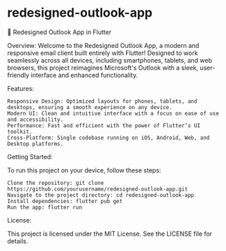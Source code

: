 # redesigned-outlook-app

📧 Redesigned Outlook App in Flutter

Overview:
Welcome to the Redesigned Outlook App, a modern and responsive email client built entirely with Flutter! Designed to work seamlessly across all devices, including smartphones, tablets, and web browsers, this project reimagines Microsoft's Outlook with a sleek, user-friendly interface and enhanced functionality.

Features:

    Responsive Design: Optimized layouts for phones, tablets, and desktops, ensuring a smooth experience on any device.
    Modern UI: Clean and intuitive interface with a focus on ease of use and accessibility.
    Performance: Fast and efficient with the power of Flutter’s UI toolkit.
    Cross-Platform: Single codebase running on iOS, Android, Web, and Desktop platforms.

Getting Started:

To run this project on your device, follow these steps:

    Clone the repository: git clone https://github.com/yourusername/redesigned-outlook-app.git
    Navigate to the project directory: cd redesigned-outlook-app
    Install dependencies: flutter pub get
    Run the app: flutter run

License:

This project is licensed under the MIT License. See the LICENSE file for details.

